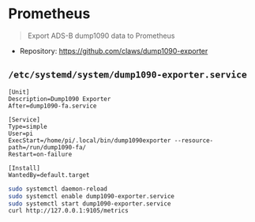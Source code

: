 # Prometheus

> Export ADS-B dump1090 data to Prometheus

* Repository: https://github.com/claws/dump1090-exporter

## `/etc/systemd/system/dump1090-exporter.service`

```
[Unit]
Description=Dump1090 Exporter
After=dump1090-fa.service

[Service]
Type=simple
User=pi
ExecStart=/home/pi/.local/bin/dump1090exporter --resource-path=/run/dump1090-fa/
Restart=on-failure

[Install]
WantedBy=default.target
```

```bash
sudo systemctl daemon-reload
sudo systemctl enable dump1090-exporter.service
sudo systemctl start dump1090-exporter.service
curl http://127.0.0.1:9105/metrics
```
